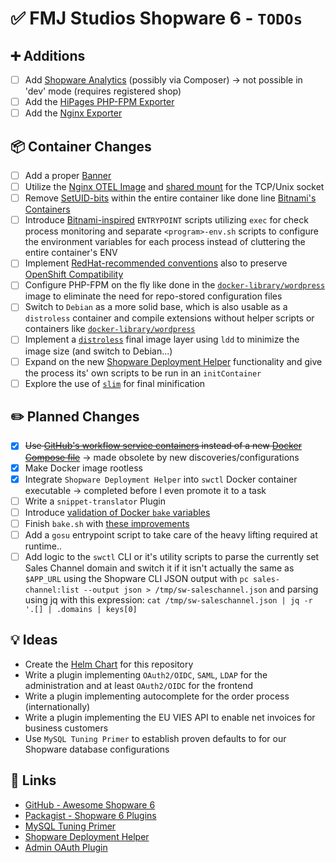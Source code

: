 # ✅ FMJ Studios Shopware 6 - `TODOs`

## ➕ Additions

- [ ] Add [Shopware Analytics](https://store.shopware.com/en/swag541977532977f/shopware-analytics.html) (possibly via
  Composer) -> not possible in 'dev' mode (requires registered shop)
- [ ] Add the [HiPages PHP-FPM Exporter](https://github.com/hipages/php-fpm_exporter)
- [ ] Add the [Nginx Exporter](https://github.com/nginxinc/nginx-prometheus-exporter)

## 📦 Container Changes

- [ ] Add a proper [Banner](http://patorjk.com/software/taag/#p=display&f=Doom&t=FMJ%20Studios%20-%20Shopware%206)
- [ ] Utilize
  the [Nginx OTEL Image](https://github.com/nginxinc/docker-nginx/blob/e78cf70ce7b73a0c9ea734c9cf8aaaa283c1cc5a/stable/debian-otel/Dockerfile)
  and [shared mount](https://tkacz.pro/kubernetes-nginx-and-php-fpm/) for the TCP/Unix socket
- [ ]
  Remove [SetUID-bits](https://eng.libretexts.org/Bookshelves/Computer_Science/Operating_Systems/Linux_-_The_Penguin_Marches_On_(McClanahan)/03%3A_Permission_and_Ownership_Management/3.04%3A_Special_Permission_Types_The_setuid_Bit#:~:text=The%20set%20user%20id%20bit,the%20user%20who%20launched%20it.)
  within the entire container like done
  line [Bitnami's Containers](https://github.com/bitnami/containers/blob/main/bitnami/redis/7.4/debian-12/Dockerfile#L48)
- [ ]
  Introduce [Bitnami-inspired](https://github.com/bitnami/containers/blob/main/bitnami/wordpress/6/debian-12/rootfs/opt/bitnami/scripts/wordpress/entrypoint.sh)
  `ENTRYPOINT` scripts utilizing `exec` for check process monitoring and separate `<program>-env.sh` scripts to
  configure the environment variables for each process instead of cluttering the entire container's ENV
- [ ]
  Implement [RedHat-recommended conventions](https://developers.redhat.com/articles/2023/03/23/10-tips-writing-secure-maintainable-dockerfiles)
  also to
  preserve [OpenShift Compatibility](https://developers.redhat.com/blog/2020/10/26/adapting-docker-and-kubernetes-containers-to-run-on-red-hat-openshift-container-platform#)
- [ ] Configure PHP-FPM on the fly like done in the [
  `docker-library/wordpress`](https://github.com/docker-library/wordpress/blob/master/latest/php8.3/fpm-alpine/Dockerfile)
  image to eliminate the need for repo-stored configuration files
- [ ] Switch to `Debian` as a more solid base, which is also usable as a `distroless` container and compile extensions
  without helper scripts or containers like [
  `docker-library/wordpress`](https://github.com/docker-library/wordpress/blob/master/latest/php8.3/fpm/Dockerfile)
- [ ] Implement a [`distroless`](https://github.com/s6n-labs/distroless-php/blob/main/Dockerfile) final image layer
  using `ldd` to minimize the image size (and switch to Debian...)
- [ ] Expand on
  the
  new [Shopware Deployment Helper](https://developer.shopware.com/docs/guides/hosting/installation-updates/deployments/deployment-helper.html)
  functionality and give the process its' own scripts to be run in an `initContainer`
- [ ] Explore the use of [`slim`](https://github.com/slimtoolkit/slim) for final minification

## ✏️ Planned Changes

- [x] ~~Use [GitHub's workflow service containers][github_service_containers] instead of a new
  [Docker Compose file][ci_compose]~~ -> made obsolete by new discoveries/configurations
- [x] Make Docker image rootless
- [x] Integrate `Shopware Deployment Helper` into `swctl` Docker container executable -> completed before I even promote
  it to a task
- [ ] Write a `snippet-translator` Plugin
- [ ] Introduce [validation of Docker
  `bake` variables](https://docs.docker.com/build/bake/variables/#validating-variables)
- [ ] Finish `bake.sh`
  with [these improvements](https://stackoverflow.com/questions/19331497/set-environment-variables-from-file-of-key-value-pairs)
- [ ] Add a `gosu` entrypoint script to take care of the heavy lifting required at runtime..
- [ ] Add logic to the `swctl` CLI or it's utility scripts to parse the currently set Sales Channel domain and switch it
  if it isn't actually the same as `$APP_URL` using the Shopware CLI JSON output with
  `pc sales-channel:list --output json > /tmp/sw-saleschannel.json` and parsing using jq with this expression:
  `cat /tmp/sw-saleschannel.json | jq -r '.[] | .domains | keys[0]`

## 💡 Ideas

- Create the [Helm Chart](https://github.com/fmjstudios/helm) for this repository
- Write a plugin implementing `OAuth2/OIDC`, `SAML`, `LDAP` for the administration and at least `OAuth2/OIDC` for the
  frontend
- Write a plugin implementing autocomplete for the order process (internationally)
- Write a plugin implementing the EU VIES API to enable net invoices for business customers
- Use `MySQL Tuning Primer` to establish proven defaults to for our Shopware database configurations

## 🔗 Links

- [GitHub - Awesome Shopware 6](https://github.com/elgentos/awesome-shopware6 "GitHub Awesome Shopware 6")
- [Packagist - Shopware 6 Plugins](https://packagist.org/?query=shopware&type=shopware-platform-plugin "Packagist Shopware Plugins")
- [MySQL Tuning Primer](https://github.com/BMDan/tuning-primer.sh "MySQL Primer")
- [Shopware Deployment Helper](https://developer.shopware.com/docs/guides/hosting/installation-updates/deployments/deployment-helper.html)
- [Admin OAuth Plugin](https://github.com/HEPTACOM/HeptacomShopwarePlatformAdminOpenAuth)

<!-- INTERNAL REFERENCES -->

<!-- File references -->

[ci_compose]: ../ci/compose.yaml

<!-- General links -->

[github_service_containers]: https://docs.github.com/en/actions/use-cases-and-examples/using-containerized-services/creating-postgresql-service-containers
